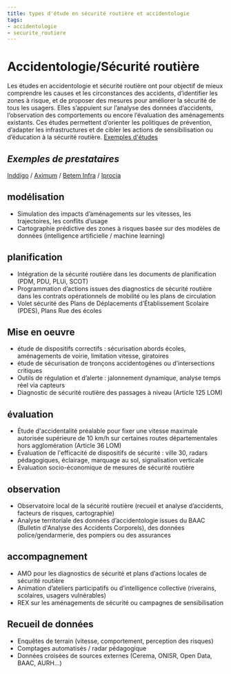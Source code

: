 ```yaml
---
title: types d'étude en sécurité routière et accidentologie
tags:
- accidentologie
- securite_routiere
---
```

# Accidentologie/Sécurité routière
Les études en accidentologie et sécurité routière ont pour objectif de mieux comprendre les causes et les circonstances des accidents, d’identifier les zones à risque, et de proposer des mesures pour améliorer la sécurité de tous les usagers. Elles s’appuient sur l’analyse des données d’accidents, l’observation des comportements ou encore l’évaluation des aménagements existants. Ces études permettent d’orienter les politiques de prévention, d’adapter les infrastructures et de cibler les actions de sensibilisation ou d’éducation à la sécurité routière. 
[Exemples d'études](https://documentsmarches.francemobilites.fr/Search/?sort=score&sortOrder=desc&highlight=true&facet=true&r=1&f_type=DOCUMENT&f_property.FMCode.PublicContractClass.natureOfPrestations_string=Etude+service&l_property.FMCode.PublicContractClass.natureOfPrestations_string=25&l_property.FMCode.PublicContractClass.metierIndex_string=20&text=accidentologie+s%C3%A9curit%C3%A9+routi%C3%A8re)
## _Exemples de prestataires_
[Inddigo](https://www.inddigo.com/fr/expertises/mobilite/) / [Aximum](https://www.aximum.com/metiers) / [Betem Infra](https://www.betem.fr/infra) / [Iprocia](https://www.iprocia.fr/)

## modélisation
- Simulation des impacts d’aménagements sur les vitesses, les trajectoires, les conflits d’usage
- Cartographie prédictive des zones à risques basée sur des modèles de données (intelligence artificielle / machine learning)

## planification
- Intégration de la sécurité routière dans les documents de planification (PDM, PDU, PLUi, SCOT)
- Programmation d’actions issues des diagnostics de sécurité routière dans les contrats opérationnels de mobilité ou les plans de circulation
- Volet sécurité des Plans de Déplacements d’Établissement Scolaire (PDES), Plans Rue des écoles

## Mise en oeuvre
- étude de dispositifs correctifs : sécurisation abords écoles, aménagements de voirie, limitation vitesse, giratoires
- étude de sécurisation de tronçons accidentogènes ou d’intersections critiques
- Outils de régulation et d’alerte : jalonnement dynamique, analyse temps réel via capteurs
- Diagnostic de sécurité routière des passages à niveau (Article 125 LOM)

## évaluation
- Étude d'accidentalité préalable pour fixer une vitesse maximale autorisée supérieure de 10 km/h sur certaines routes départementales hors agglomération (Article 36 LOM)
- Évaluation de l'efficacité de dispositifs de sécurité : ville 30, radars pédagogiques, éclairage, marquage au sol, signalisation verticale
- Évaluation socio-économique de mesures de sécurité routière

## observation
- Observatoire local de la sécurité routière (recueil et analyse d’accidents, facteurs de risques, cartographie)
- Analyse territoriale des données d’accidentologie issues du BAAC (Bulletin d'Analyse des Accidents Corporels), des données police/gendarmerie, des pompiers ou des assurances

## accompagnement
- AMO pour les diagnostics de sécurité et plans d’actions locales de sécurité routière
- Animation d’ateliers participatifs ou d’intelligence collective (riverains, scolaires, usagers vulnérables)
- REX sur les aménagements de sécurité ou campagnes de sensibilisation

## Recueil de données
- Enquêtes de terrain (vitesse, comportement, perception des risques)
- Comptages automatisés / radar pédagogique
- Données croisées de sources externes (Cerema, ONISR, Open Data, BAAC, AURH…)
